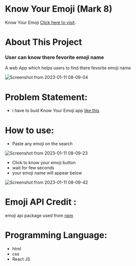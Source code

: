 # Know Your Emoji (Mark 8)

Know Your Emoji  [Click here to visit](https://know-your-emoji-by-rohit-bahuguna.netlify.app/).

# About This Project
### User can know there fevorite emoji name
A web App which helps users to find there fevorite emoji name

![Screenshot from 2023-01-11 08-09-04](https://user-images.githubusercontent.com/90442893/211705341-8675a5ec-6ec4-491d-9f2b-9f78e1675cfc.png)


# Problem Statement: 
 - i have to buid Know Your Emoji app [like this ](https://neog.camp/guide/markEight#markeight)


# How to use:
 - Paste any emoji on the search 
 
 ![Screenshot from 2023-01-11 08-09-23](https://user-images.githubusercontent.com/90442893/211705365-3f1ae63d-8ea8-466b-ae0a-b378ced770c8.png)

 - Click to know your emoji  button
 - wait for few seconds
 - your emoji name will appear below  
 
![Screenshot from 2023-01-11 08-09-42](https://user-images.githubusercontent.com/90442893/211705382-c6d6f027-4a39-4bf4-97b9-7011e7d1d7d6.png)


# Emoji API Credit :
emoji api package used from [npm](https://www.npmjs.com/package/emoji-api)

# Programming Language:
 - html
 - css 
 - React JS

